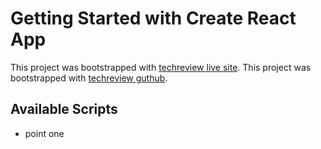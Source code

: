 # Getting Started with Create React App

This project was bootstrapped with [techreview live site](https://techreview.netlify.app/).
This project was bootstrapped with [techreview guthub](https://github.com/programming-hero-web-course-4/product-analysis-website-Cihsan).

## Available Scripts

* point one 


